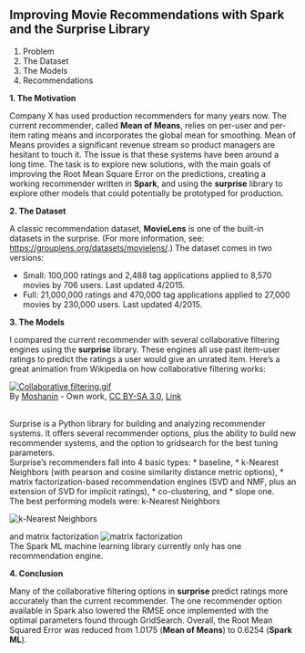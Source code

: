 ## Improving Movie Recommendations with Spark and the Surprise Library

1.	Problem
2.	The Dataset
3.	The Models
4.	Recommendations

**1.	The Motivation**

Company X has used production recommenders for many years now. The current recommender, called **Mean of Means**, relies on per-user and per-item rating means and incorporates the global mean for smoothing. Mean of Means provides a significant revenue stream so product managers are hesitant to touch it. The issue is that these systems have been around a long time. The task is to explore new solutions, with the main goals of improving the Root Mean Square Error on the predictions, creating a working recommender written in **Spark**, and using the **surprise** library to explore other models that could potentially be prototyped for production.

**2.	The Dataset**

A classic recommendation dataset, **MovieLens** is one of the built-in datasets in the surprise. (For more information, see: https://grouplens.org/datasets/movielens/.) The dataset comes in two versions:
* Small: 100,000 ratings and 2,488 tag applications applied to 8,570 movies by 706 users. Last updated 4/2015.
* Full: 21,000,000 ratings and 470,000 tag applications applied to 27,000 movies by 230,000 users. Last updated 4/2015.

**3.	The Models**

I compared the current recommender with several collaborative filtering engines using the **surprise** library. These engines all use past item-user ratings to predict the ratings a user would give an unrated item. Here’s a great animation from Wikipedia on how collaborative filtering works:
<p><a href="https://commons.wikimedia.org/wiki/File:Collaborative_filtering.gif#/media/File:Collaborative_filtering.gif"><img src="https://upload.wikimedia.org/wikipedia/commons/5/52/Collaborative_filtering.gif" alt="Collaborative filtering.gif"></a><br>By <a href="//commons.wikimedia.org/w/index.php?title=User:Moshanin&amp;action=edit&amp;redlink=1" class="new" title="User:Moshanin (page does not exist)">Moshanin</a> - <span class="int-own-work" lang="en">Own work</span>, <a href="https://creativecommons.org/licenses/by-sa/3.0" title="Creative Commons Attribution-Share Alike 3.0">CC BY-SA 3.0</a>, <a href="https://commons.wikimedia.org/w/index.php?curid=24097346">Link</a></p>
<br>
Surprise is a Python library for building and analyzing recommender systems. It offers several recommender options, plus the ability to build new recommender systems, and the option to gridsearch for the best tuning parameters. 
<br>
Surprise’s recommenders fall into 4 basic types: 
* baseline, 
* k-Nearest Neighbors (with pearson and cosine similarity distance metric options), 
* matrix factorization-based recommendation engines (SVD and NMF, plus an extension of SVD for implicit ratings), 
* co-clustering, and
* slope one.
<br>
The best performing models were:
k-Nearest Neighbors

![k-Nearest Neighbors](https://www.jeremyjordan.me/content/images/2017/06/Screen-Shot-2017-06-17-at-9.30.39-AM-1.png) 

and matrix factorization
![matrix factorization](https://www.altoros.com/blog/wp-content/uploads/2018/03/collaborative-filtering-with-tensorflow-for-recommender-systems-v1.png) 
<br>
The Spark ML machine learning library currently only has one recommendation engine.

**4.	Conclusion**

Many of the collaborative filtering options in **surprise** predict ratings more accurately than the current recommender. The one recommender option available in Spark also lowered the RMSE once implemented with the optimal parameters found through GridSearch. Overall, the Root Mean Squared Error was reduced from 1.0175 (**Mean of Means**) to 0.6254 (**Spark ML**).

